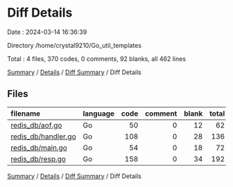 # Diff Details

Date : 2024-03-14 16:36:39

Directory /home/crystal9210/Go_util_templates

Total : 4 files,  370 codes, 0 comments, 92 blanks, all 462 lines

[Summary](results.md) / [Details](details.md) / [Diff Summary](diff.md) / Diff Details

## Files
| filename | language | code | comment | blank | total |
| :--- | :--- | ---: | ---: | ---: | ---: |
| [redis_db/aof.go](/redis_db/aof.go) | Go | 50 | 0 | 12 | 62 |
| [redis_db/handler.go](/redis_db/handler.go) | Go | 108 | 0 | 28 | 136 |
| [redis_db/main.go](/redis_db/main.go) | Go | 54 | 0 | 18 | 72 |
| [redis_db/resp.go](/redis_db/resp.go) | Go | 158 | 0 | 34 | 192 |

[Summary](results.md) / [Details](details.md) / [Diff Summary](diff.md) / Diff Details